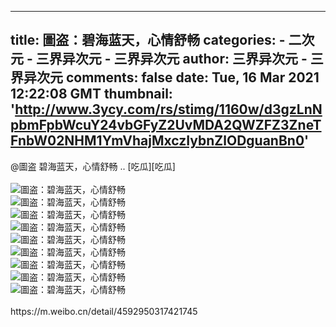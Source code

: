 
---
title: 圖盗：碧海蓝天，心情舒畅
categories: 
    - 二次元
    - 三界异次元 - 三界异次元
author: 三界异次元 - 三界异次元
comments: false
date: Tue, 16 Mar 2021 12:22:08 GMT
thumbnail: 'http://www.3ycy.com/rs/stimg/1160w/d3gzLnNpbmFpbWcuY24vbGFyZ2UvMDA2QWZFZ3ZneTFnbW02NHM1YmVhajMxczIybnZlODguanBn0'
---

<div>   
@圖盗 碧海蓝天，心情舒畅 .. [吃瓜][吃瓜]<br>
<br>
<img src="http://www.3ycy.com/rs/stimg/1160w/d3gzLnNpbmFpbWcuY24vbGFyZ2UvMDA2QWZFZ3ZneTFnbW02NHM1YmVhajMxczIybnZlODguanBn0" alt="圖盗：碧海蓝天，心情舒畅" title="圖盗：碧海蓝天，心情舒畅" referrerpolicy="no-referrer"><br>
<img src="http://www.3ycy.com/rs/stimg/1160w/d3gyLnNpbmFpbWcuY24vbGFyZ2UvMDA2QWZFZ3ZneTFnbW02NW41MXFqajMxcWoybHk0cXYuanBn0" alt="圖盗：碧海蓝天，心情舒畅" title="圖盗：碧海蓝天，心情舒畅" referrerpolicy="no-referrer"><br>
<img src="http://www.3ycy.com/rs/stimg/1160w/d3g0LnNpbmFpbWcuY24vbGFyZ2UvMDA2QWZFZ3ZneTFnbW02NWtqaXhjajMxc20ybjJranIuanBn0" alt="圖盗：碧海蓝天，心情舒畅" title="圖盗：碧海蓝天，心情舒畅" referrerpolicy="no-referrer"><br>
<img src="http://www.3ycy.com/rs/stimg/1160w/d3gzLnNpbmFpbWcuY24vbGFyZ2UvMDA2QWZFZ3ZneTFnbW02NHhlNjNmajMxeDMyc3doZTEuanBn0" alt="圖盗：碧海蓝天，心情舒畅" title="圖盗：碧海蓝天，心情舒畅" referrerpolicy="no-referrer"><br>
<img src="http://www.3ycy.com/rs/stimg/1160w/d3gyLnNpbmFpbWcuY24vbGFyZ2UvMDA2QWZFZ3ZneTFnbW02NTJoMWJ0ajMxdGEycWhxdmMuanBn0" alt="圖盗：碧海蓝天，心情舒畅" title="圖盗：碧海蓝天，心情舒畅" referrerpolicy="no-referrer"><br>
<img src="http://www.3ycy.com/rs/stimg/1160w/d3gxLnNpbmFpbWcuY24vbGFyZ2UvMDA2QWZFZ3ZneTFnbW02NWdlNTB1ajMxeWIyeGt4NnguanBn0" alt="圖盗：碧海蓝天，心情舒畅" title="圖盗：碧海蓝天，心情舒畅" referrerpolicy="no-referrer"><br>
<img src="http://www.3ycy.com/rs/stimg/1160w/d3g0LnNpbmFpbWcuY24vbGFyZ2UvMDA2QWZFZ3ZneTFnbW02NTcyNG80ajMxeHYyeGx4NnguanBn0" id="contentImage7" alt="圖盗：碧海蓝天，心情舒畅" title="圖盗：碧海蓝天，心情舒畅" referrerpolicy="no-referrer"><br>
<img src="http://www.3ycy.com/rs/stimg/1160w/d3g0LnNpbmFpbWcuY24vbGFyZ2UvMDA2QWZFZ3ZneTFnbW02NWFqdDd0ajMxeGYydDRranQuanBn0" id="contentImage8" alt="圖盗：碧海蓝天，心情舒畅" title="圖盗：碧海蓝天，心情舒畅" referrerpolicy="no-referrer"><br>
<img src="http://www.3ycy.com/rs/stimg/1160w/d3gxLnNpbmFpbWcuY24vbGFyZ2UvMDA2QWZFZ3ZneTFnbW02NG8yOXBhajMxd3YydDRlODkuanBn0" id="contentImage9" alt="圖盗：碧海蓝天，心情舒畅" title="圖盗：碧海蓝天，心情舒畅" referrerpolicy="no-referrer"><br>
<br>
https://m.weibo.cn/detail/4592950317421745<br>

    
</div>
            
